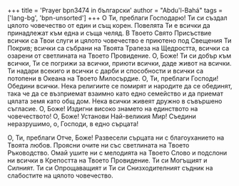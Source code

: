+++
title = 'Prayer bpn3474 in български'
author = "Abdu'l-Bahá"
tags = ['lang-bg', 'bpn-unsorted']
+++
О Ти, преблаги Господарю! Ти си създал цялото човечество от един и същ корен. Повелята Ти е всички да принадлежат към една и съща челяд. В Твоето Свято Присъствие всички са Твои слуги и цялото човечество е приютено под Свещения Ти Покрив; всички са събрани на Твоята Трапеза на Щедростта, всички са озарени от светлината на Твоето Провидение.
О, Боже! Ти си добър към всички, Ти се погрижи за всички, приюти всички, даде живот на всички. Ти надари всекиго и всички с дарби и способности и всички са потопени в Океана на Твоето Милосърдие.
О, Ти, преблаги Господи! Обедини всички. Нека религиите се помирят и народите да се обединят, така че да се възприемат взаимно като едно семейство и да приемат цялата земя като общ дом. Нека всички живеят дружно в съвършено съгласие.
О, Боже! Издигни високо знамето на единството на човечеството!
О, Боже! Установи Най-великия Мир!
Съедини неразрушимо, о, Господи, в едно сърцата!

О, Ти, преблаги Отче, Боже! Развесели сърцата ни с благоуханието на Твоята любов. Проясни очите ни със светлината на Твоето Ръководство. Омай ушите ни с мелодията на Твоето Слово и подслони ни всички в Крепостта на Твоето Провидение.
Ти си Могъщият и Силният. Ти си Опрощаващият и Ти си Снизходителният съдник на слабостите на цялото човечество.
